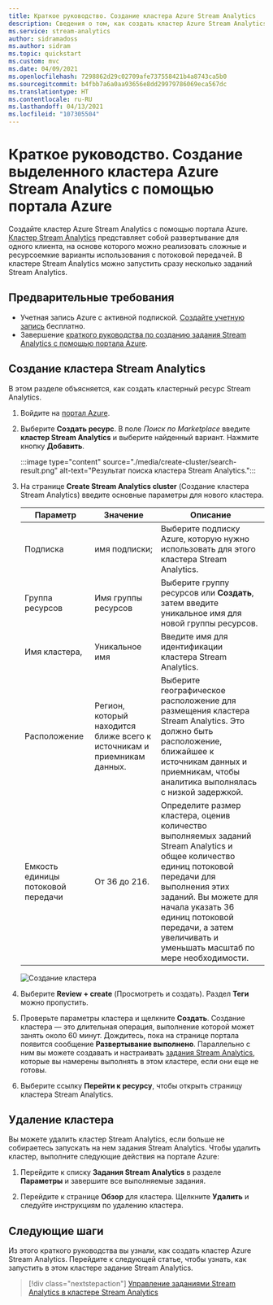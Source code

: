 ```yaml
---
title: Краткое руководство. Создание кластера Azure Stream Analytics
description: Сведения о том, как создать кластер Azure Stream Analytics.
ms.service: stream-analytics
author: sidramadoss
ms.author: sidram
ms.topic: quickstart
ms.custom: mvc
ms.date: 04/09/2021
ms.openlocfilehash: 7298862d29c02709afe737558421b4a8743ca5b0
ms.sourcegitcommit: b4fbb7a6a0aa93656e8dd29979786069eca567dc
ms.translationtype: HT
ms.contentlocale: ru-RU
ms.lasthandoff: 04/13/2021
ms.locfileid: "107305504"
---
```

# <a name="quickstart-create-a-dedicated-azure-stream-analytics-cluster-using-azure-portal"></a>Краткое руководство. Создание выделенного кластера Azure Stream Analytics с помощью портала Azure

Создайте кластер Azure Stream Analytics с помощью портала Azure. [Кластер Stream Analytics](cluster-overview.md) представляет собой развертывание для одного клиента, на основе которого можно реализовать сложные и ресурсоемкие варианты использования с потоковой передачей. В кластере Stream Analytics можно запустить сразу несколько заданий Stream Analytics.

## <a name="prerequisites"></a>Предварительные требования

* Учетная запись Azure с активной подпиской. [Создайте учетную запись](https://azure.microsoft.com/free/?WT.mc_id=A261C142F) бесплатно.
* Завершение [краткого руководства по созданию задания Stream Analytics с помощью портала Azure](stream-analytics-quick-create-portal.md).

## <a name="create-a-stream-analytics-cluster"></a>Создание кластера Stream Analytics

В этом разделе объясняется, как создать кластерный ресурс Stream Analytics.

1. Войдите на [портал Azure](https://portal.azure.com).

1. Выберите **Создать ресурс**. В поле *Поиск по Marketplace* введите **кластер Stream Analytics** и выберите найденный вариант. Нажмите кнопку **Добавить**.

   :::image type="content" source="./media/create-cluster/search-result.png" alt-text="Результат поиска кластера Stream Analytics.":::

1. На странице **Create Stream Analytics cluster** (Создание кластера Stream Analytics) введите основные параметры для нового кластера.

   |Параметр|Значение|Описание |
   |---|---|---|
   |Подписка|имя подписки;|Выберите подписку Azure, которую нужно использовать для этого кластера Stream Analytics. |
   |Группа ресурсов|Имя группы ресурсов|Выберите группу ресурсов или **Создать**, затем введите уникальное имя для новой группы ресурсов. |
   |Имя кластера,|Уникальное имя|Введите имя для идентификации кластера Stream Analytics.|
   |Расположение|Регион, который находится ближе всего к источникам и приемникам данных.|Выберите географическое расположение для размещения кластера Stream Analytics. Это должно быть расположение, ближайшее к источникам данных и приемникам, чтобы аналитика выполнялась с низкой задержкой.|
   |Емкость единицы потоковой передачи|От 36 до 216. |Определите размер кластера, оценив количество выполняемых заданий Stream Analytics и общее количество единиц потоковой передачи для выполнения этих заданий. Вы можете для начала указать 36 единиц потоковой передачи, а затем увеличивать и уменьшать масштаб по мере необходимости.|

   ![Создание кластера](./media/create-cluster/create-cluster.png)

1. Выберите **Review + create** (Просмотреть и создать). Раздел **Теги** можно пропустить.

1. Проверьте параметры кластера и щелкните **Создать**. Создание кластера — это длительная операция, выполнение которой может занять около 60 минут. Дождитесь, пока на странице портала появится сообщение **Развертывание выполнено**. Параллельно с ним вы можете создавать и настраивать [задания Stream Analytics](stream-analytics-quick-create-portal.md#create-a-stream-analytics-job), которые вы намерены выполнять в этом кластере, если они еще не готовы.

1. Выберите ссылку **Перейти к ресурсу**, чтобы открыть страницу кластера Stream Analytics.

## <a name="delete-your-cluster"></a>Удаление кластера

Вы можете удалить кластер Stream Analytics, если больше не собираетесь запускать на нем задания Stream Analytics. Чтобы удалить кластер, выполните следующие действия на портале Azure:

1. Перейдите к списку **Задания Stream Analytics** в разделе **Параметры** и завершите все выполняемые задания.

1. Перейдите к странице **Обзор** для кластера. Щелкните **Удалить** и следуйте инструкциям по удалению кластера.

## <a name="next-steps"></a>Следующие шаги

Из этого краткого руководства вы узнали, как создать кластер Azure Stream Analytics. Перейдите к следующей статье, чтобы узнать, как запустить в этом кластере задание Stream Analytics.

> [!div class="nextstepaction"]
> [Управление заданиями Stream Analytics в кластере Stream Analytics](manage-jobs-cluster.md)
